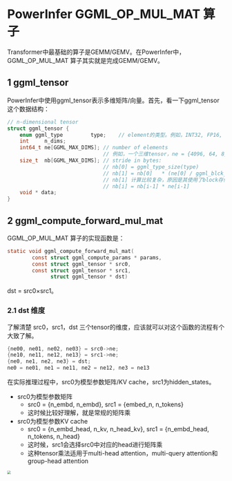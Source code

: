 # PowerInfer GGML_OP_MUL_MAT 算子

Transformer中最基础的算子是GEMM/GEMV。在PowerInfer中，GGML_OP_MUL_MAT 算子其实就是完成GEMM/GEMV。

## 1 ggml_tensor

PowerInfer中使用ggml_tensor表示多维矩阵/向量。首先，看一下ggml_tensor这个数据结构：

```c
// n-dimensional tensor
struct ggml_tensor {
    enum ggml_type         type;	// element的类型。例如，INT32, FP16, INT4, INT5等
    int     n_dims;
    int64_t ne[GGML_MAX_DIMS]; // number of elements
    						   // 例如，一个三维tensor，ne = {4096, 64, 8}, ne[0]维度的4096个element连续存储
    size_t  nb[GGML_MAX_DIMS]; // stride in bytes:
                               // nb[0] = ggml_type_size(type)
                               // nb[1] = nb[0]   * (ne[0] / ggml_blck_size(type)) + padding。
    					       // nb[1] 计算比较复杂，原因是其使用了block存储以满足字节对齐的要求
                               // nb[i] = nb[i-1] * ne[i-1]
    void * data;
}
```

## 2 ggml_compute_forward_mul_mat

GGML_OP_MUL_MAT 算子的实现函数是：

```c
static void ggml_compute_forward_mul_mat(
        const struct ggml_compute_params * params,
        const struct ggml_tensor * src0,
        const struct ggml_tensor * src1,
              struct ggml_tensor * dst)
```

dst = src0×src1。

### 2.1 dst 维度

了解清楚 src0，src1，dst 三个tensor的维度，应该就可以对这个函数的流程有个大致了解。

```c
{ne00, ne01, ne02, ne03} = src0->ne;
{ne10, ne11, ne12, ne13} = src1->ne;
{ne0, ne1, ne2, ne3} = dst;
ne0 = ne01, ne1 = ne11, ne2 = ne12, ne3 = ne13
```

在实际推理过程中，src0为模型参数矩阵/KV cache，src1为hidden_states。

- src0为模型参数矩阵
  - src0 = {n_embd, n_embd}, src1 = {embed_n, n_tokens}
  - 这时候比较好理解，就是常规的矩阵乘
- src0为模型参数KV cache
  - src0 = {n_embd_head, n_kv, n_head_kv}, src1 = {n_embd_head, n_tokens, n_head}
  - 这时候，src1会选择src0中对应的head进行矩阵乘
  - 这种tensor乘法适用于multi-head attention，multi-query attention和group-head attention

<img src="https://github.com/mryvae/picture_bed/assets/83715643/3258f203-e66c-4a0d-abb7-4cecc4976fd0" style="zoom: 50%;" />
